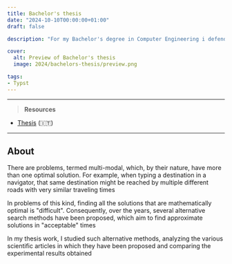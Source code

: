 ```yaml
---
title: Bachelor's thesis
date: "2024-10-10T00:00:00+01:00"
draft: false

description: "For my Bachelor's degree in Computer Engineering i defended the following thesis: \"**Multimodal stochastic optimization**: state of the art\""

cover:
  alt: Preview of Bachelor's thesis
  image: 2024/bachelors-thesis/preview.png

tags:
- Typst
---
```


---

> **Resources**

- [Thesis](/2024/bachelors-thesis/thesis.pdf) (:it:)

---

## About

There are problems, termed multi-modal, which, by their nature, have more than one optimal solution. For example, when typing a destination in a navigator, that same destination might be reached by multiple different roads with very similar traveling times

In problems of this kind, finding all the solutions that are mathematically optimal is "difficult". Consequently, over the years, several alternative search methods have been proposed, which aim to find approximate solutions in "acceptable" times

In my thesis work, I studied such alternative methods, analyzing the various scientific articles in which they have been proposed and comparing the experimental results obtained
